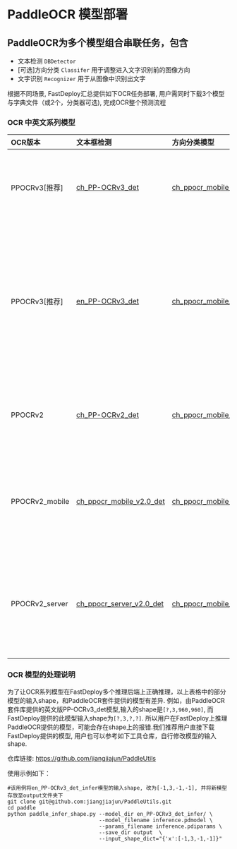 # PaddleOCR 模型部署

## PaddleOCR为多个模型组合串联任务，包含
- 文本检测 `DBDetector`
- [可选]方向分类 `Classifer` 用于调整进入文字识别前的图像方向
- 文字识别 `Recognizer` 用于从图像中识别出文字

根据不同场景, FastDeploy汇总提供如下OCR任务部署, 用户需同时下载3个模型与字典文件（或2个，分类器可选), 完成OCR整个预测流程

### OCR 中英文系列模型

| OCR版本 | 文本框检测 | 方向分类模型 | 文字识别 |字典文件| 说明 |
|:----|:----|:----|:----|:----|:--------|
| PPOCRv3[推荐] |[ch_PP-OCRv3_det](https://paddleocr.bj.bcebos.com/PP-OCRv3/chinese/ch_PP-OCRv3_det_infer.tar) | [ch_ppocr_mobile_v2.0_cls](https://bj.bcebos.com/paddlehub/fastdeploy/ch_ppocr_mobile_v2.0_cls_infer.tar.gz) | [ch_PP-OCRv3_rec](https://paddleocr.bj.bcebos.com/PP-OCRv3/chinese/ch_PP-OCRv3_rec_infer.tar) | [ppocr_keys_v1.txt](https://bj.bcebos.com/paddlehub/fastdeploy/ppocr_keys_v1.txt) | OCRv3系列原始超轻量模型，支持中英文、多语种文本检测 |
| PPOCRv3[推荐] |[en_PP-OCRv3_det](https://bj.bcebos.com/paddlehub/fastdeploy/en_PP-OCRv3_det_infer.tar.gz) | [ch_ppocr_mobile_v2.0_cls](https://bj.bcebos.com/paddlehub/fastdeploy/ch_ppocr_mobile_v2.0_cls_infer.tar.gz) | [en_PP-OCRv3_rec](https://paddleocr.bj.bcebos.com/PP-OCRv3/english/en_PP-OCRv3_rec_infer.tar) | [en_dict.txt](https://bj.bcebos.com/paddlehub/fastdeploy/en_dict.txt) | OCRv3系列原始超轻量模型，支持英文与数字识别，除检测模型和识别模型的训练数据与中文模型不同以外，无其他区别 |
| PPOCRv2 |[ch_PP-OCRv2_det](https://bj.bcebos.com/paddlehub/fastdeploy/ch_PP-OCRv2_det_infer.tar.gz) | [ch_ppocr_mobile_v2.0_cls](https://bj.bcebos.com/paddlehub/fastdeploy/ch_ppocr_mobile_v2.0_cls_infer.tar.gz) | [ch_PP-OCRv2_rec](https://bj.bcebos.com/paddlehub/fastdeploy/ch_PP-OCRv2_rec_infer.tar.gz) | [ppocr_keys_v1.txt](https://bj.bcebos.com/paddlehub/fastdeploy/ppocr_keys_v1.txt) | OCRv2系列原始超轻量模型，支持中英文、多语种文本检测 |
| PPOCRv2_mobile |[ch_ppocr_mobile_v2.0_det](https://bj.bcebos.com/paddlehub/fastdeploy/ch_ppocr_mobile_v2.0_det_infer.tar.gz) | [ch_ppocr_mobile_v2.0_cls](https://bj.bcebos.com/paddlehub/fastdeploy/ch_ppocr_mobile_v2.0_cls_infer.tar.gz) | [ch_ppocr_mobile_v2.0_rec](https://bj.bcebos.com/paddlehub/fastdeploy/ch_ppocr_mobile_v2.0_rec_infer.tar.gz) | [ppocr_keys_v1.txt](https://bj.bcebos.com/paddlehub/fastdeploy/ppocr_keys_v1.txt) | OCRv2系列原始超轻量模型，支持中英文、多语种文本检测,比PPOCRv2更加轻量 |
| PPOCRv2_server |[ch_ppocr_server_v2.0_det](https://bj.bcebos.com/paddlehub/fastdeploy/ch_ppocr_server_v2.0_det_infer.tar.gz) | [ch_ppocr_mobile_v2.0_cls](https://bj.bcebos.com/paddlehub/fastdeploy/ch_ppocr_mobile_v2.0_cls_infer.tar.gz) | [ch_ppocr_server_v2.0_rec](https://bj.bcebos.com/paddlehub/fastdeploy/ch_ppocr_server_v2.0_rec_infer.tar.gz) |[ppocr_keys_v1.txt](https://bj.bcebos.com/paddlehub/fastdeploy/ppocr_keys_v1.txt) | OCRv2服务器系列模型, 支持中英文、多语种文本检测，比超轻量模型更大，但效果更好|

### OCR 模型的处理说明

为了让OCR系列模型在FastDeploy多个推理后端上正确推理，以上表格中的部分模型的输入shape，和PaddleOCR套件提供的模型有差异.
例如，由PaddleOCR套件库提供的英文版PP-OCRv3_det模型,输入的shape是`[?,3,960,960]`, 而FastDeploy提供的此模型输入shape为`[?,3,?,?]`.
所以用户在FastDeploy上推理PaddleOCR提供的模型，可能会存在shape上的报错.我们推荐用户直接下载FastDeploy提供的模型, 用户也可以参考如下工具仓库，自行修改模型的输入shape.

仓库链接: https://github.com/jiangjiajun/PaddleUtils

使用示例如下：
```
#该用例将en_PP-OCRv3_det_infer模型的输入shape, 改为[-1,3,-1,-1], 并将新模型存放至output文件夹下
git clone git@github.com:jiangjiajun/PaddleUtils.git
cd paddle
python paddle_infer_shape.py --model_dir en_PP-OCRv3_det_infer/ \
                             --model_filename inference.pdmodel \
                             --params_filename inference.pdiparams \
                             --save_dir output  \
                             --input_shape_dict="{'x':[-1,3,-1,-1]}"
```
